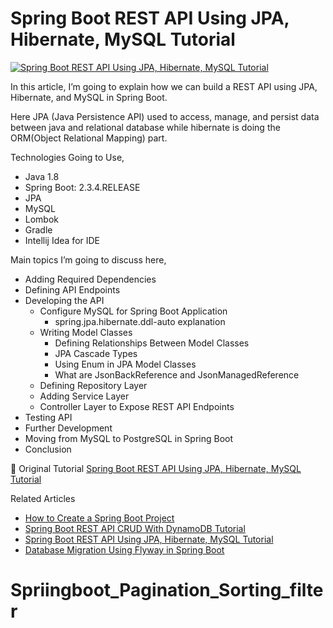 # Spring Boot REST API Using JPA, Hibernate, MySQL Tutorial

<a href="https://javatodev.com/spring-boot-mysql/" target="blank">
    <img align="center" src="https://javatodev.com/wp-content/uploads/2020/10/Spring-Boot-REST-API-Using-JPA-Hibernate-MySQL-Tutorial-800x450.png" alt="Spring Boot REST API Using JPA, Hibernate, MySQL Tutorial"/></a>

<p align="left">
In this article, I’m going to explain how we can build a REST API using JPA, Hibernate, and MySQL in Spring Boot.

Here JPA (Java Persistence API) used to access, manage, and persist data between java and relational database while hibernate is doing the ORM(Object Relational Mapping) part.

Technologies Going to Use,

- Java 1.8
- Spring Boot: 2.3.4.RELEASE
- JPA
- MySQL
- Lombok
- Gradle
- Intellij Idea for IDE

Main topics I’m going to discuss here,

- Adding Required Dependencies
- Defining API Endpoints
- Developing the API
    - Configure MySQL for Spring Boot Application
        - spring.jpa.hibernate.ddl-auto explanation
    - Writing Model Classes
        - Defining Relationships Between Model Classes
        - JPA Cascade Types
        - Using Enum in JPA Model Classes
        - What are JsonBackReference and JsonManagedReference
    - Defining Repository Layer
    - Adding Service Layer
    - Controller Layer to Expose REST API Endpoints
- Testing API
- Further Development
- Moving from MySQL to PostgreSQL in Spring Boot
- Conclusion

</p>

📄 Original Tutorial [Spring Boot REST API Using JPA, Hibernate, MySQL Tutorial](https://javatodev.com/spring-boot-mysql/)

Related Articles 

 - [How to Create a Spring Boot Project](https://javatodev.com/how-to-create-a-spring-boot-project/)
 - [Spring Boot REST API CRUD With DynamoDB Tutorial](https://javatodev.com/spring-boot-dynamo-db-crud-tutorial/)
 - [Spring Boot REST API Using JPA, Hibernate, MySQL Tutorial](https://javatodev.com/spring-boot-mysql/)
 - [Database Migration Using Flyway in Spring Boot](https://javatodev.com/flyway-spring-boot/)
# Spriingboot_Pagination_Sorting_filter
